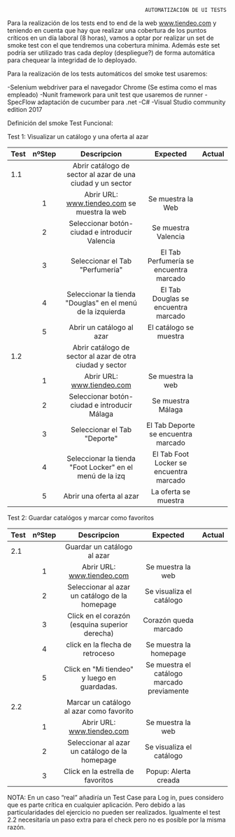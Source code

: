                                                 AUTOMATIZACIÓN DE UI TESTS

Para la realización de los tests end to end de la web www.tiendeo.com y teniendo en cuenta que hay que realizar una cobertura de los puntos críticos en un día laboral (8 horas), vamos a optar por realizar un set de smoke test con el que tendremos una cobertura mínima. Además este set podría ser utilizado tras cada deploy (despliegue?) de forma automática para chequear la integridad de lo deployado.

Para la realización de los tests automáticos del smoke test usaremos: 

-Selenium webdriver para el navegador Chrome (Se estima como el mas empleado)
-Nunit framework para unit test que usaremos de runner
-SpecFlow adaptación de cucumber para .net
-C#
-Visual Studio community edition 2017

Definición del smoke Test Funcional:


Test 1: Visualizar un catálogo y una oferta al azar


|Test |nºStep|				Descripcion									 |					Expected							|Actual|
|:--- |	:---:|					:---:									 |						:---:							|  ---:|
|1.1  | 	 |Abrir catálogo de sector al azar de una ciudad y un sector | 	 	 												|	   |
|	  |	  1  |Abrir URL: www.tiendeo.com	se muestra la web			 |		Se muestra la Web								|	   | 
| 	  |	  2  |Seleccionar botón-ciudad e introducir Valencia  			 |      Se muestra Valencia								| 	   | 
|     |   3	 |Seleccionar el Tab "Perfumería"	                         |		El Tab Perfumería se encuentra marcado	        |      |
| 	  |   4  |Seleccionar la tienda "Douglas" en el menú de la izquierda |	    El Tab Douglas se encuentra marcado             |	   |
| 	  |   5	 |Abrir un catálogo al azar	                                 |      El catálogo se muestra	                        |      | 
|1.2  |	 	 |	 Abrir catálogo de sector al azar de otra ciudad y sector|														|      |	 
| 	  |   1	 |Abrir URL: www.tiendeo.com								 |		Se muestra la web	 							|	   |
| 	  |   2	 |Seleccionar botón-ciudad e introducir Málaga				 |		Se muestra Málaga                               |	   |	 
|     |   3	 |Seleccionar el Tab "Deporte"								 |		El Tab Deporte se encuentra marcado				|	   |	 
| 	  |   4	 |Seleccionar la tienda "Foot Locker" en el menú de la izq   |	    El Tab Foot Locker se encuentra marcado         |      |	 
| 	  |   5	 |Abrir una oferta al azar									 |		La oferta se muestra							|	   |	 
				
Test 2: Guardar catalógos y marcar como favoritos	 

|Test |nºStep|				Descripcion									 |					Expected							|Actual|
|:--- |	:---:|					:---:									 |						:---:							|  ---:|
|2.1  |	 	 |Guardar un catálogo al azar								 |														|	   |			 	 
|     |   1	 |Abrir URL: www.tiendeo.com								 |		Se muestra la web								|	   |	 
| 	  |   2	 |Seleccionar al azar un catálogo de la homepage	         |		Se visualiza el catálogo						|	   |		 
| 	  |   3	 |Click en el corazón (esquina superior derecha)			 |		Corazón queda marcado							|	   |	 
| 	  |	  4	 |click en la flecha de retroceso 							 |	    Se muestra la homepage							|	   |	 
| 	  |	  5	 |Click en "Mi tiendeo" y luego en guardadas.				 |      Se muestra el catálogo marcado previamente		|	   |	 
|2.2  |	 	 |Marcar un catálogo al azar como favorito					 |														|	   |	 	 
|	  |	  1	 |Abrir URL: www.tiendeo.com								 |		Se muestra la web								|	   |	 
|	  |	  2	 |Seleccionar al azar un catálogo de la homepage			 |		Se visualiza el catálogo						|	   |	 
| 	  |   3	 |Click en la estrella de favoritos 						 |		Popup: Alerta creada							|	   | 
 

NOTA: En un caso “real” añadiría un Test Case para Log in, pues considero que es parte crítica en cualquier aplicación. Pero debido a las particularidades del ejercicio no pueden ser realizados. Igualmente el test 2.2 necesitaría un paso extra para el check pero no es posible por la misma razón.
